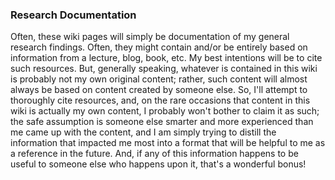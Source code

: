 ### Research Documentation
Often, these wiki pages will simply be documentation of my general research findings. Often, they might contain and/or be entirely based on information from a lecture, blog, book, etc. My best intentions will be to cite such resources. But, generally speaking, whatever is contained in this wiki is probably not my own original content; rather, such content will almost always be based on content created by someone else. So, I'll attempt to thoroughly cite resources, and, on the rare occasions that content in this wiki is actually my own content, I probably won't bother to claim it as such; the safe assumption is someone else smarter and more experienced than me came up with the content, and I am simply trying to distill the information that impacted me most into a format that will be helpful to me as a reference in the future. And, if any of this information happens to be useful to someone else who happens upon it, that's a wonderful bonus!